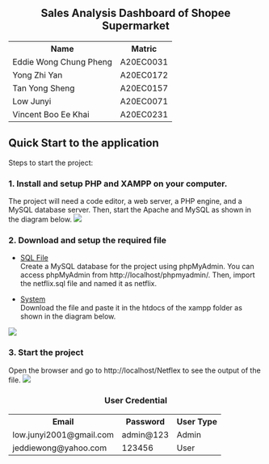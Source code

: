 <h2 align="center"> Sales Analysis Dashboard of Shopee Supermarket </h2>

<table align=center>
  <tr>
    <th>Name</th> 
    <th>Matric</th>
  </tr>
  <tr>
    <td>Eddie Wong Chung Pheng</td>
    <td>A20EC0031</td>
  </tr>
  <tr>
    <td>Yong Zhi Yan</td>
    <td>A20EC0172</td>
  </tr>
    <tr>
    <td>Tan Yong Sheng</td>
    <td>A20EC0157</td>
  </tr>
    <tr>
    <td>Low Junyi</td>
    <td>A20EC0071</td>
  </tr>
  <tr>
    <td>Vincent Boo Ee Khai</td>
    <td>A20EC0231</td>
  </tr>
</table>

## Quick Start to the application	

Steps to start the project:

### 1. Install and setup PHP and XAMPP on your computer.
The project will need a code editor, a web server, a PHP engine, and a MySQL database server. Then, start the Apache and MySQL as shown in the diagram below.
<img src="https://github.com/drshahizan/special-topic-data-engineering/assets/95403713/d7caee78-a5aa-4084-8551-bbf22008d856">

### 2. Download and setup the required file
- <a href="https://github.com/drshahizan/special-topic-data-engineering/tree/main/project/submission/MichelinStar/Netflex%20System/Database"> SQL File </a> </br>
Create a MySQL database for the project using phpMyAdmin. You can access phpMyAdmin from http://localhost/phpmyadmin/. Then, import the netflix.sql file and named it as netflix.

- <a href="https://github.com/drshahizan/special-topic-data-engineering/tree/main/project/submission/MichelinStar/Netflex%20System"> System </a> </br>
Download the file and paste it in the htdocs of the xampp folder as shown in the diagram below.
<img src="https://github.com/drshahizan/special-topic-data-engineering/assets/95403713/1da7221b-a687-4c65-a948-92534e66a0b0">

### 3. Start the project
Open the browser and go to http://localhost/Netflex to see the output of the file. 
<img src="https://github.com/drshahizan/special-topic-data-engineering/assets/95403713/b120553c-1259-4a52-b20a-78100e1a3653">

<h3 align="center"> User Credential </h3>

<table align="center">
 <tr>
    <th>Email</th>
    <th>Password</th>
    <th>User Type</th>
  </tr>
  <tr>
    <td>low.junyi2001@gmail.com</td>
    <td>admin@123</td>
    <td>Admin</td>
  </tr>
  <tr>
    <td>jeddiewong@yahoo.com</td>
    <td>123456</td>
    <td>User</td>
  </tr>
</table>
